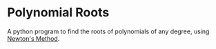 # Polynomial Roots
A python program to find the roots of polynomials of any degree, using [Newton's Method](https://en.wikipedia.org/wiki/Newton's_method).
